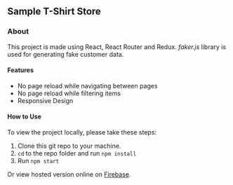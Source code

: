 ## Sample T-Shirt Store

### About

This project is made using React, React Router and Redux. _faker.js_ library is used for generating fake customer data.

#### Features

- No page reload while navigating between pages
- No page reload while filtering items
- Responsive Design

#### How to Use

To view the project locally, please take these steps:

1. Clone this git repo to your machine.
2. `cd` to the repo folder and run `npm install`
3. Run `npm start`

Or view hosted version online on [Firebase](https://sample-store-62861.firebaseapp.com/).
